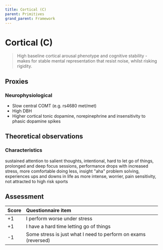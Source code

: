 ```yaml
---
title: Cortical (C)
parent: Primitives
grand_parent: Framework
---
```


# Cortical (C)

>High baseline cortical arousal phenotype and cognitive stability - makes for stable mental representation that resist noise, whilst risking rigidity.

## Proxies

### Neurophysiological

* Slow central COMT (e.g. rs4680 met/met)
* High DBH
* Higher cortical tonic dopamine, norepinephrine and insensitivity to phasic dopamine spikes

## Theoretical observations

### Characteristics

sustained attention to salient thoughts, intentional, hard to let go of things, prolonged and deep focus sessions, performance drops with increased stress, more comfortable doing less, insight "aha" problem solving, experiences ups and downs in life as more intense, worrier, pain sensitivity, not attracted to high risk sports


## Assessment

| Score | Questionnaire item |
| :-----| :--------- |
| +1    | I perform worse under stress |
| +1    | I have a hard time letting go of things | 
| -1    | Some stress is just what I need to perform on exams (reversed) | 